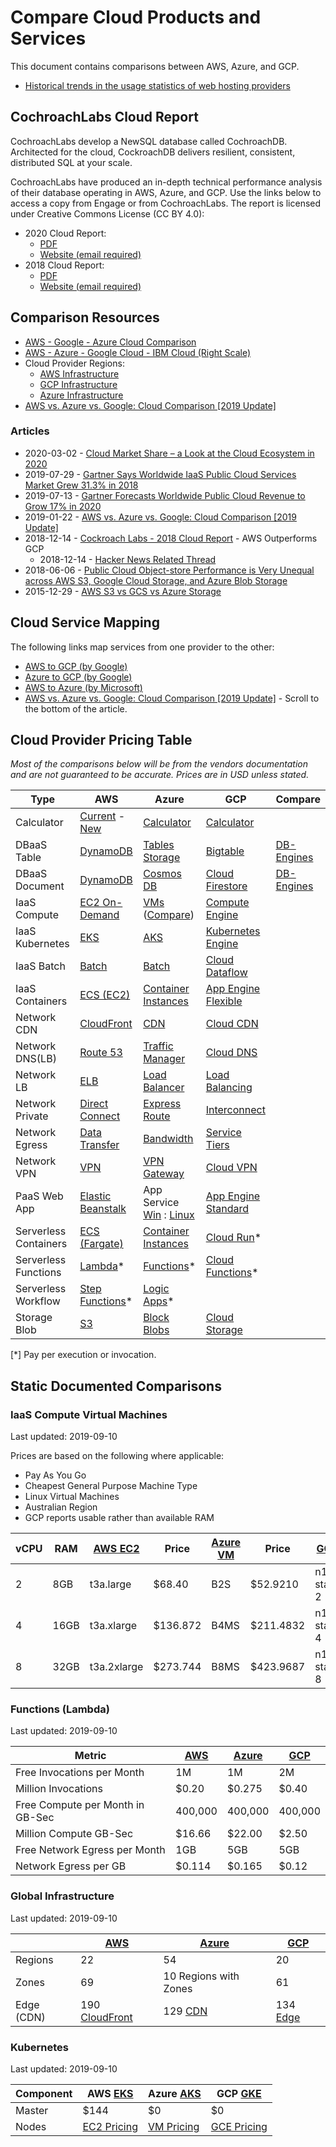 # Compare Cloud Products and Services

This document contains comparisons between AWS, Azure, and GCP.

* [Historical trends in the usage statistics of web hosting providers](https://w3techs.com/technologies/history_overview/web_hosting)


## CochroachLabs Cloud Report

CochroachLabs develop a NewSQL database called CochroachDB. Architected for the cloud, CockroachDB delivers resilient, consistent, distributed SQL at your scale.

CochroachLabs have produced an in-depth technical performance analysis of their database operating in AWS, Azure, and GCP. Use the links below to access a copy from Engage or from CochroachLabs. The report is licensed under Creative Commons License (CC BY 4.0):

* 2020 Cloud Report:
  * [PDF](2020-Cloud-Report.pdf)
  * [Website (email required)](https://www.cockroachlabs.com/guides/2020-cloud-report/)
* 2018 Cloud Report:
  * [PDF](2018-Cloud-Report.pdf)
  * [Website (email required)](https://www.cockroachlabs.com/guides/2018-cloud-report/)

## Comparison Resources

* [AWS - Google - Azure Cloud Comparison](https://caylent.com/aws-google-azure-cloud-comparison/)
* [AWS - Azure - Google Cloud - IBM Cloud (Right Scale)](https://www.rightscale.com/cloud-comparison-tool/)
* Cloud Provider Regions:
  * [AWS Infrastructure](https://www.infrastructure.aws/)
  * [GCP Infrastructure](https://cloud.google.com/about/locations/#regions-tab)
  * [Azure Infrastructure](https://azure.microsoft.com/en-au/global-infrastructure/regions/)
* [AWS vs. Azure vs. Google: Cloud Comparison [2019 Update]](https://www.datamation.com/cloud-computing/aws-vs-azure-vs-google-cloud-comparison.html)

### Articles

* 2020-03-02 - [Cloud Market Share – a Look at the Cloud Ecosystem in 2020](https://kinsta.com/blog/cloud-market-share/)
* 2019-07-29 - [Gartner Says Worldwide IaaS Public Cloud Services Market Grew 31.3% in 2018 ](https://www.gartner.com/en/newsroom/press-releases/2019-07-29-gartner-says-worldwide-iaas-public-cloud-services-market-grew-31point3-percent-in-2018)
* 2019-07-13 - [Gartner Forecasts Worldwide Public Cloud Revenue to Grow 17% in 2020](https://www.gartner.com/en/newsroom/press-releases/2019-11-13-gartner-forecasts-worldwide-public-cloud-revenue-to-grow-17-percent-in-2020)
* 2019-01-22 - [AWS vs. Azure vs. Google: Cloud Comparison [2019 Update]](https://www.datamation.com/cloud-computing/aws-vs-azure-vs-google-cloud-comparison.html)
* 2018-12-14 - [Cockroach Labs - 2018 Cloud Report](https://www.cockroachlabs.com/blog/2018_cloud_report/) - AWS Outperforms GCP
  * 2018-12-14 - [Hacker News Related Thread](https://news.ycombinator.com/item?id=18673541)
* 2018-06-06 - [Public Cloud Object-store Performance is Very Unequal across AWS S3, Google Cloud Storage, and Azure Blob Storage](https://dev.to/sachinkagarwal/public-cloud-object-store-performance-is-very-unequal-across-aws-s3-google-cloud-storage-and-azure-blob-storage-13do)
* 2015-12-29 - [AWS S3 vs GCS vs Azure Storage](http://blog.zachbjornson.com/2015/12/29/cloud-storage-performance.html)

## Cloud Service Mapping

The following links map services from one provider to the other:

* [AWS to GCP (by Google)](https://cloud.google.com/free/docs/map-aws-google-cloud-platform)
* [Azure to GCP (by Google)](https://cloud.google.com/free/docs/map-azure-google-cloud-platform)
* [AWS to Azure (by Microsoft)](https://docs.microsoft.com/en-us/azure/architecture/aws-professional/services)
* [AWS vs. Azure vs. Google: Cloud Comparison [2019 Update]](https://www.datamation.com/cloud-computing/aws-vs-azure-vs-google-cloud-comparison.html) - Scroll to the bottom of the article.

## Cloud Provider Pricing Table

_Most of the comparisons below will be from the vendors documentation and are not guaranteed to be accurate. Prices are in USD unless stated._

| Type | AWS | Azure | GCP | Compare |
|-|-|-|-|-|
|Calculator|[Current](https://calculator.s3.amazonaws.com/index.html) - [New](https://calculator.aws/#/)| [Calculator](https://azure.microsoft.com/en-au/pricing/calculator/)| [Calculator](https://cloud.google.com/products/calculator/)||
|DBaaS Table|[DynamoDB](https://aws.amazon.com/dynamodb/pricing/)|[Tables Storage](https://azure.microsoft.com/en-au/pricing/details/storage/tables/)|[Bigtable](https://cloud.google.com/bigtable/pricing)|[DB-Engines](https://db-engines.com/en/system/Amazon+DynamoDB%3BGoogle+Cloud+Bigtable%3BMicrosoft+Azure+Cosmos+DB%3BMicrosoft+Azure+Table+Storage)|
|DBaaS Document|[DynamoDB](https://aws.amazon.com/dynamodb/pricing/)|[Cosmos DB](https://azure.microsoft.com/en-au/pricing/details/cosmos-db/)|[Cloud Firestore](https://cloud.google.com/firestore/pricing)|[DB-Engines](https://db-engines.com/en/system/Amazon+DynamoDB%3BGoogle+Cloud+Firestore%3BMicrosoft+Azure+Cosmos+DB)|
|IaaS Compute|[EC2 On-Demand](https://aws.amazon.com/ec2/pricing/on-demand/)|[VMs](https://azure.microsoft.com/en-au/pricing/details/virtual-machines/series/) ([Compare](https://azureprice.net/?region=australiaeast&timeoption=month&currency=AUD))|[Compute Engine](https://cloud.google.com/compute/all-pricing)||
|IaaS Kubernetes|[EKS](https://aws.amazon.com/eks/pricing/)|[AKS](https://azure.microsoft.com/en-au/pricing/details/kubernetes-service/)|[Kubernetes Engine](https://cloud.google.com/kubernetes-engine/pricing)||
|IaaS Batch|[Batch](https://aws.amazon.com/batch/pricing/)|[Batch](https://azure.microsoft.com/en-au/pricing/details/batch/)|[Cloud Dataflow](https://cloud.google.com/dataflow/pricing)||
|IaaS Containers|[ECS (EC2)](https://aws.amazon.com/ecs/pricing/)|[Container Instances](https://azure.microsoft.com/en-au/pricing/details/container-instances/)|[App Engine Flexible](https://cloud.google.com/appengine/pricing)||
|Network CDN|[CloudFront](https://aws.amazon.com/cloudfront/pricing/)|[CDN](https://azure.microsoft.com/en-au/pricing/details/cdn/)|[Cloud CDN](https://cloud.google.com/cdn/pricing)||
|Network DNS(LB)|[Route 53](https://aws.amazon.com/route53/pricing/)|[Traffic Manager](https://azure.microsoft.com/en-au/pricing/details/traffic-manager/)|[Cloud DNS](https://cloud.google.com/dns/pricing)||
|Network LB|[ELB](https://aws.amazon.com/elasticloadbalancing/pricing/)|[Load Balancer](https://azure.microsoft.com/en-au/pricing/details/load-balancer/)|[Load Balancing](https://cloud.google.com/compute/all-pricing#lb)||
|Network Private|[Direct Connect](https://aws.amazon.com/directconnect/pricing/)|[Express Route](https://azure.microsoft.com/en-au/pricing/details/expressroute/)|[Interconnect](https://cloud.google.com/interconnect/pricing)||
|Network Egress|[Data Transfer](https://aws.amazon.com/ec2/pricing/on-demand/)|[Bandwidth](https://azure.microsoft.com/en-au/pricing/details/bandwidth/)|[Service Tiers](https://cloud.google.com/network-tiers/pricing)||
|Network VPN|[VPN](https://aws.amazon.com/vpn/pricing/)|[VPN Gateway](https://azure.microsoft.com/en-au/pricing/details/vpn-gateway/)|[Cloud VPN](https://cloud.google.com/vpn/pricing)||
|PaaS Web App|[Elastic Beanstalk](https://aws.amazon.com/elasticbeanstalk/pricing/)|App Service [Win](https://azure.microsoft.com/en-au/pricing/details/app-service/windows/) : [Linux](https://azure.microsoft.com/en-au/pricing/details/app-service/linux/)|[App Engine Standard](https://cloud.google.com/appengine/pricing)|
|Serverless Containers|[ECS (Fargate)](https://aws.amazon.com/fargate/pricing/)|[Container Instances](https://azure.microsoft.com/en-au/pricing/details/container-instances/)|[Cloud Run](https://cloud.google.com/run/pricing)*||
|Serverless Functions|[Lambda](https://aws.amazon.com/lambda/pricing/)*|[Functions](https://azure.microsoft.com/en-au/pricing/details/functions/)*|[Cloud Functions](https://cloud.google.com/functions/pricing)*||
|Serverless Workflow|[Step Functions](https://aws.amazon.com/step-functions/pricing/)*|[Logic Apps](https://azure.microsoft.com/en-au/pricing/details/logic-apps/)*|||
|Storage Blob|[S3](https://aws.amazon.com/s3/pricing/)|[Block Blobs](https://azure.microsoft.com/en-au/pricing/details/storage/blobs/)|[Cloud Storage](https://cloud.google.com/storage/pricing)||

[*] Pay per execution or invocation.

## Static Documented Comparisons

### IaaS Compute Virtual Machines

Last updated: 2019-09-10

Prices are based on the following where applicable:

* Pay As You Go
* Cheapest General Purpose Machine Type
* Linux Virtual Machines
* Australian Region
* GCP reports usable rather than available RAM

|vCPU|RAM|[AWS EC2](https://aws.amazon.com/ec2/pricing/on-demand/)|Price|[Azure VM](https://azure.microsoft.com/en-au/pricing/details/virtual-machines/linux/#d-series)|Price|[GCP GCE](https://cloud.google.com/compute/all-pricing)|Price|
|-|-|-|-|-|-|-|-|
|2|8GB|t3a.large|$68.40|B2S|$52.9210|n1-standard-2|$68.90|
|4|16GB|t3a.xlarge|$136.872|B4MS|$211.4832|n1-standard-4|$137.80|
|8|32GB|t3a.2xlarge|$273.744|B8MS|$423.9687|n1-standard-8|$275.60|

### Functions (Lambda)

Last updated: 2019-09-10

|Metric|[AWS](https://aws.amazon.com/lambda/pricing/)|[Azure](https://azure.microsoft.com/en-au/pricing/details/functions/)|[GCP](https://cloud.google.com/functions/pricing)|
|-|-|-|-|
|Free Invocations per Month|1M|1M|2M|
|Million Invocations|$0.20|$0.275|$0.40|
|Free Compute per Month in GB-Sec|400,000|400,000|400,000|
|Million Compute GB-Sec|$16.66|$22.00|$2.50|
|Free Network Egress per Month|1GB|5GB|5GB|
|Network Egress per GB|$0.114|$0.165|$0.12|

### Global Infrastructure

Last updated: 2019-09-10

|| [AWS](https://aws.amazon.com/about-aws/global-infrastructure/) | [Azure](https://azure.microsoft.com/en-au/global-infrastructure/regions/) | [GCP](https://cloud.google.com/about/locations/) |
|---------|----|----|----|
| Regions | 22 | 54 | 20 |
| Zones   | 69 | 10 Regions with Zones | 61 |
| Edge (CDN) |190 [CloudFront](https://aws.amazon.com/cloudfront/features/)| 129 [CDN](https://docs.microsoft.com/en-us/azure/cdn/cdn-pop-locations)|134 [Edge](https://cloud.google.com/about/locations/)|

### Kubernetes

Last updated: 2019-09-10

|Component|AWS [EKS](https://aws.amazon.com/eks/pricing/)|Azure [AKS](https://azure.microsoft.com/en-au/pricing/details/kubernetes-service/)|GCP [GKE](https://cloud.google.com/kubernetes-engine/pricing)|
|-|-|-|-|
|Master|$144|$0|$0|
|Nodes|[EC2 Pricing](https://aws.amazon.com/ec2/pricing/on-demand/)|[VM Pricing](https://azure.microsoft.com/en-au/pricing/details/virtual-machines/series/)|[GCE Pricing](https://cloud.google.com/compute/all-pricing)|

